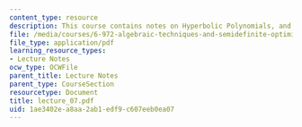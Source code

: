```yaml
---
content_type: resource
description: This course contains notes on Hyperbolic Polynomials, and SDP Representability.
file: /media/courses/6-972-algebraic-techniques-and-semidefinite-optimization-spring-2006/1ae3402ea8aa2ab1edf9c607eeb0ea07_lecture_07.pdf
file_type: application/pdf
learning_resource_types:
- Lecture Notes
ocw_type: OCWFile
parent_title: Lecture Notes
parent_type: CourseSection
resourcetype: Document
title: lecture_07.pdf
uid: 1ae3402e-a8aa-2ab1-edf9-c607eeb0ea07
---
```

